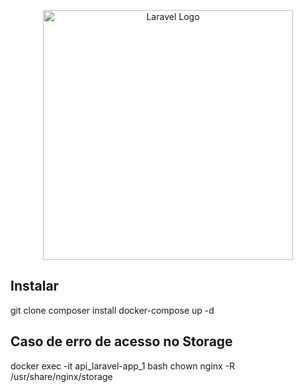 <p align="center"><a href="https://laravel.com" target="_blank"><img src="https://raw.githubusercontent.com/laravel/art/master/logo-lockup/5%20SVG/2%20CMYK/1%20Full%20Color/laravel-logolockup-cmyk-red.svg" width="400" alt="Laravel Logo"></a></p>


## Instalar

git clone
composer install
docker-compose up -d

## Caso de erro de acesso no Storage

docker exec -it api_laravel-app_1 bash
chown nginx -R /usr/share/nginx/storage
